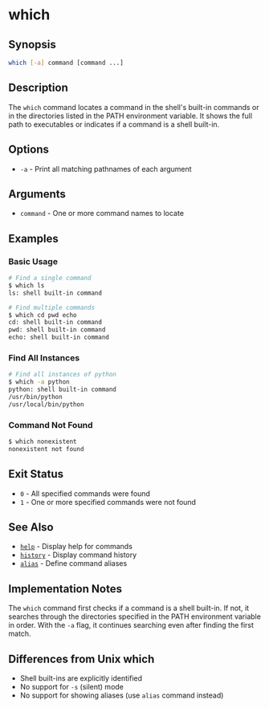# which

## Synopsis
```bash
which [-a] command [command ...]
```

## Description
The `which` command locates a command in the shell's built-in commands or in the directories listed in the PATH environment variable. It shows the full path to executables or indicates if a command is a shell built-in.

## Options
- `-a` - Print all matching pathnames of each argument

## Arguments
- `command` - One or more command names to locate

## Examples

### Basic Usage
```bash
# Find a single command
$ which ls
ls: shell built-in command

# Find multiple commands
$ which cd pwd echo
cd: shell built-in command
pwd: shell built-in command
echo: shell built-in command
```

### Find All Instances
```bash
# Find all instances of python
$ which -a python
python: shell built-in command
/usr/bin/python
/usr/local/bin/python
```

### Command Not Found
```bash
$ which nonexistent
nonexistent not found
```

## Exit Status
- `0` - All specified commands were found
- `1` - One or more specified commands were not found

## See Also
- [`help`](help.md) - Display help for commands
- [`history`](history.md) - Display command history
- [`alias`](../environment/alias.md) - Define command aliases

## Implementation Notes
The `which` command first checks if a command is a shell built-in. If not, it searches through the directories specified in the PATH environment variable in order. With the `-a` flag, it continues searching even after finding the first match.

## Differences from Unix which
- Shell built-ins are explicitly identified
- No support for `-s` (silent) mode
- No support for showing aliases (use `alias` command instead)